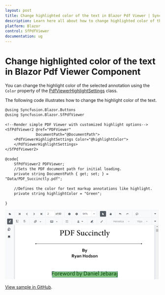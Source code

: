 ```yaml
---
layout: post
title: Change highlighted color of the text in Blazor Pdf Viewer | Syncfusion
description: Learn here all about how to change highlighted color of the text in Syncfusion Blazor Pdf Viewer component, it's elements and more.
platform: Blazor
control: SfPdfViewer
documentation: ug
---
```


# Change highlighted color of the text in Blazor Pdf Viewer Component

You can change the highlight color of the selected annotation using the `Color` property of the [PdfViewerHighlightSettings](https://help.syncfusion.com/cr/blazor/Syncfusion.Blazor.SfPdfViewer.PdfViewerHighlightSettings.html) class.

The following code illustrates how to change the highlight color of the text.

```cshtml
@using Syncfusion.Blazor.Buttons
@using Syncfusion.Blazor.SfPdfViewer

<!--Render simple PDF Viewer with customized highlight options-->
<SfPdfViewer2 @ref="PDFViewer"
              DocumentPath="@DocumentPath">
    <PdfViewerHighlightSettings Color="@highlightColor">
    </PdfViewerHighlightSettings>
</SfPdfViewer2>

@code{
    SfPdfViewer2 PDFViewer;
    //Sets the PDF document path for initial loading.
    private string DocumentPath { get; set; } = "Data/PDF_Succinctly.pdf";

    //Defines the color for text markup annotations like highlight.
    private string highlightColor = "Green";

}
```
![Highlight Text in Blazor PDFViewer](../../pdfviewer/images/HighlightText.png)

[View sample in GitHub](https://github.com/SyncfusionExamples/blazor-pdf-viewer-examples/tree/master/Annotations/Text%20Markup/Customize%20highlight%20annotation-SfPdfViewer).
